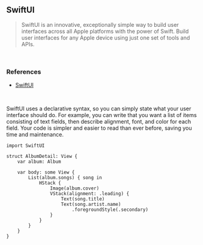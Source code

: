## SwiftUI


> SwiftUI is an innovative, exceptionally simple way to build user interfaces across all Apple platforms with the power of Swift. Build user interfaces for any Apple device using just one set of tools and APIs.

</br>

### References
* [SwiftUI](https://developer.apple.com/xcode/swiftui/)

</br>


SwiftUI uses a declarative syntax, so you can simply state what your user interface should do. For example, you can write that you want a list of items consisting of text fields, then describe alignment, font, and color for each field. Your code is simpler and easier to read than ever before, saving you time and maintenance.

```
import SwiftUI

struct AlbumDetail: View {
	var album: Album

	var body: some View {
		List(album.songs) { song in 
			HStack {
				Image(album.cover)
				VStack(alignment: .leading) {
					Text(song.title)
					Text(song.artist.name)
						.foregroundStyle(.secondary)
				}
			}
		}
	}
}
```
